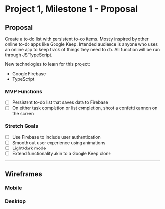 # Project 1, Milestone 1 - Proposal

## Proposal

Create a to-do list with persistent to-do items. Mostly inspired by other online to-do apps like Google Keep. Intended audience is anyone who uses an online app to keep track of things they need to do. All function will be run through JS/TypeScript.

New technologies to learn for this project:

- Google Firebase
- TypeScript

### MVP Functions

- [ ] Persistent to-do list that saves data to Firebase
- [ ] On either task completion or list completion, shoot a confetti cannon on the screen

### Stretch Goals

- [ ] Use Firebase to include user authentication
- [ ] Smooth out user experience using animations
- [ ] Light/dark mode
- [ ] Extend functionality akin to a Google Keep clone

---

## Wireframes

### Mobile

### Desktop
